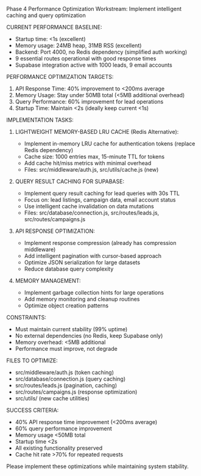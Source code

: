 Phase 4 Performance Optimization Workstream: Implement intelligent caching and query optimization

CURRENT PERFORMANCE BASELINE:
- Startup time: <1s (excellent)
- Memory usage: 24MB heap, 31MB RSS (excellent)  
- Backend: Port 4000, no Redis dependency (simplified auth working)
- 9 essential routes operational with good response times
- Supabase integration active with 1000 leads, 9 email accounts

PERFORMANCE OPTIMIZATION TARGETS:
1. API Response Time: 40% improvement to <200ms average
2. Memory Usage: Stay under 50MB total (<5MB additional overhead)
3. Query Performance: 60% improvement for lead operations
4. Startup Time: Maintain <2s (ideally keep current <1s)

IMPLEMENTATION TASKS:

1. LIGHTWEIGHT MEMORY-BASED LRU CACHE (Redis Alternative):
   - Implement in-memory LRU cache for authentication tokens (replace Redis dependency)
   - Cache size: 1000 entries max, 15-minute TTL for tokens
   - Add cache hit/miss metrics with minimal overhead
   - Files: src/middleware/auth.js, src/utils/cache.js (new)

2. QUERY RESULT CACHING FOR SUPABASE:
   - Implement query result caching for lead queries with 30s TTL
   - Focus on: lead listings, campaign data, email account status
   - Use intelligent cache invalidation on data mutations
   - Files: src/database/connection.js, src/routes/leads.js, src/routes/campaigns.js

3. API RESPONSE OPTIMIZATION:
   - Implement response compression (already has compression middleware)
   - Add intelligent pagination with cursor-based approach
   - Optimize JSON serialization for large datasets
   - Reduce database query complexity

4. MEMORY MANAGEMENT:
   - Implement garbage collection hints for large operations
   - Add memory monitoring and cleanup routines
   - Optimize object creation patterns

CONSTRAINTS:
- Must maintain current stability (99% uptime)
- No external dependencies (no Redis, keep Supabase only)
- Memory overhead: <5MB additional
- Performance must improve, not degrade

FILES TO OPTIMIZE:
- src/middleware/auth.js (token caching)
- src/database/connection.js (query caching)
- src/routes/leads.js (pagination, caching)
- src/routes/campaigns.js (response optimization)
- src/utils/ (new cache utilities)

SUCCESS CRITERIA:
- 40% API response time improvement (<200ms average)
- 60% query performance improvement
- Memory usage <50MB total
- Startup time <2s
- All existing functionality preserved
- Cache hit rate >70% for repeated requests

Please implement these optimizations while maintaining system stability.
